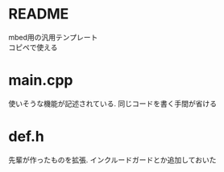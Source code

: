 # README
mbed用の汎用テンプレート  
コピペで使える

# main.cpp
使いそうな機能が記述されている. 同じコードを書く手間が省ける

# def.h
先輩が作ったものを拡張. インクルードガードとか追加しておいた